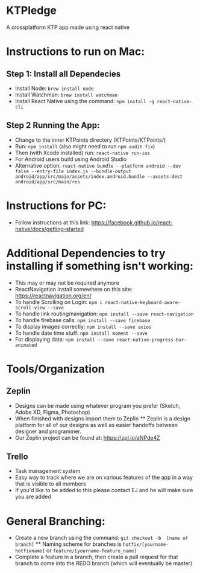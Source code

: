 # KTPledge

A crossplatform KTP app made using react native

# Instructions to run on Mac:

## Step 1: Install all Dependecies
* Install Node: `brew install node`
* Install Watchman: `brew install watchman`
* Install React Native using the command: `npm install -g react-native-cli`

## Step 2 Running the App:
* Change to the inner KTPoints directory (KTPoints/KTPoints/)
* Run: `npm install` (also might need to run `npm audit fix`)
* Then (with Xcode installed) run: `react-native run-ios`
* For Android users build using Android Studio
* Alternative option: `react-native bundle --platform android --dev false --entry-file index.js --bundle-output android/app/src/main/assets/index.android.bundle --assets-dest android/app/src/main/res`

# Instructions for PC:
* Follow instructions at this link: https://facebook.github.io/react-native/docs/getting-started

# Additional Dependencies to try installing if something isn't working:
* This may or may not be required anymore
* ReactNavigation install somewhere on this site: https://reactnavigation.org/en/
* To handle Scrolling on Login: `npm i react-native-keyboard-aware-scroll-view --save`
* To handle link routing/navigation: `npm install --save react-navigation`
* To handle firebase calls: `npm install --save firebase`
* To display images correctly: `npm install --save axios`
* To handle date time stuff: `npm install moment --save`
* For displaying data: `npm install --save react-native-progress-bar-animated`

# Tools/Organization

## Zeplin
* Designs can be made using whatever program you prefer (Sketch, Adobe XD, Figma, Photoshop)
* When finished with designs import them to Zeplin 
** Zeplin is a design platform for all of our designs as well as easier handoffs between designer and programmer.
* Our Zeplin project can be found at: https://zpl.io/aNPde4Z

## Trello
* Task management system
* Easy way to track where we are on various features of the app in a way that is visible to all members
* If you'd like to be added to this please contact EJ and he will make sure you are added

# General Branching:
* Create a new branch using the command: `git checkout -b  [name of branch]`
** Naming scheme for branches is `hotfix/[yourname-hotfixname]`  or `feature/[yourname-feature_name]`
* Complete a feature in a branch, then create a pull request for that branch to come into the REDO branch (which will eventually be master)










